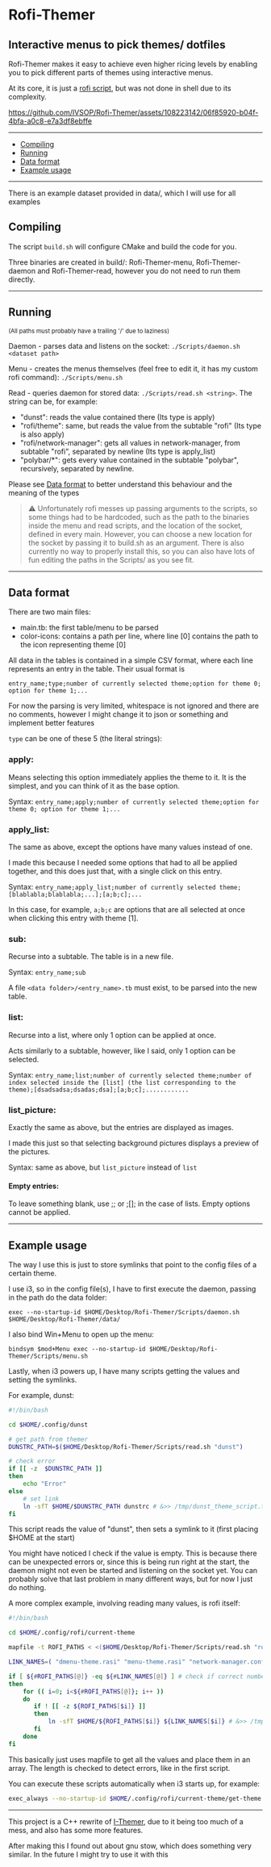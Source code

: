 # Rofi-Themer

## Interactive menus to pick themes/ dotfiles

Rofi-Themer makes it easy to achieve even higher ricing levels by enabling you to pick different parts of themes using interactive menus.

At its core, it is just a [rofi script](https://davatorium.github.io/rofi/1.7.5/rofi-script.5/), but was not done in shell due to its complexity.

https://github.com/IVSOP/Rofi-Themer/assets/108223142/06f85920-b04f-4bfa-a0c8-e7a3df8ebffe

*******
- [Compiling](#Compiling)
- [Running](#Running)
- [Data format](#Data_format)
- [Example usage](#Example_usage)
*******

There is an example dataset provided in data/, which I will use for all examples

<div id="Compiling"/>

## Compiling

The script `build.sh` will configure CMake and build the code for you.

Three binaries are created in build/: Rofi-Themer-menu, Rofi-Themer-daemon and Rofi-Themer-read, however you do not need to run them directly.

*******

<div id="Running"/>

## Running

<sup>(All paths must probably have a trailing '/' due to laziness)</sup>

Daemon - parses data and listens on the socket: `./Scripts/daemon.sh <dataset path>`

Menu - creates the menus themselves (feel free to edit it, it has my custom rofi command): `./Scripts/menu.sh`

Read - queries daemon for stored data: `./Scripts/read.sh <string>`. The string can be, for example:
- "dunst": reads the value contained there (Its type is apply)
- "rofi/theme": same, but reads the value from the subtable "rofi" (Its type is also apply)
- "rofi/network-manager": gets all values in network-manager, from subtable "rofi", separated by newline (Its type is apply_list)
- "polybar/*": gets every value contained in the subtable "polybar", recursively, separated by newline.

Please see [Data format](#Data_format) to better understand this behaviour and the meaning of the types


> :warning: Unfortunately rofi messes up passing arguments to the scripts, so some things had to be hardcoded, such as the path to the binaries inside the menu and read scripts, and the location of the socket, defined in every main. However, you can choose a new location for the socket by passing it to build.sh as an argument.
> There is also currently no way to properly install this, so you can also have lots of fun editing the paths in the Scripts/ as you see fit.

*******

<div id="Data_format"/>

## Data format

There are two main files:
- main.tb: the first table/menu to be parsed
- color-icons: contains a path per line, where line [0] contains the path to the icon representing theme [0]

All data in the tables is contained in a simple CSV format, where each line represents an entry in the table. Their usual format is 

```
entry_name;type;number of currently selected theme;option for theme 0; option for theme 1;...
```

For now the parsing is very limited, whitespace is not ignored and there are no comments, however I might change it to json or something and implement better features

`type` can be one of these 5 (the literal strings):

### apply:

Means selecting this option immediately applies the theme to it. It is the simplest, and you can think of it as the base option.

Syntax: `entry_name;apply;number of currently selected theme;option for theme 0; option for theme 1;...`

### apply_list:

The same as above, except the options have many values instead of one.

I made this because I needed some options that had to all be applied together, and this does just that, with a single click on this entry.

Syntax: `entry_name;apply_list;number of currently selected theme;[blablabla;blablabla;...];[a;b;c];...`

In this case, for example, `a;b;c` are options that are all selected at once when clicking this entry with theme [1].

### sub:

Recurse into a subtable. The table is in a new file.

Syntax: `entry_name;sub`

A file `<data folder>/<entry_name>.tb` must exist, to be parsed into the new table.

### list:

Recurse into a list, where only 1 option can be applied at once.

Acts similarly to a subtable, however, like I said, only 1 option can be selected.

Syntax: `entry_name;list;number of currently selected theme;number of index selected inside the [list] (the list corresponding to the theme);[dsadsadsa;dsadas;dsa];[a;b;c];............`

### list_picture:

Exactly the same as above, but the entries are displayed as images.

I made this just so that selecting background pictures displays a preview of the pictures.

Syntax: same as above, but `list_picture` instead of `list`


#### Empty entries:

To leave something blank, use ;; or ;[]; in the case of lists. Empty options cannot be applied.

*******

<div id="Example_usage">

## Example usage

The way I use this is just to store symlinks that point to the config files of a certain theme.

I use i3, so in the config file(s), I have to first execute the daemon, passing in the path do the data folder:

```
exec --no-startup-id $HOME/Desktop/Rofi-Themer/Scripts/daemon.sh $HOME/Desktop/Rofi-Themer/data/
```

I also bind Win+Menu to open up the menu:

```
bindsym $mod+Menu exec --no-startup-id $HOME/Desktop/Rofi-Themer/Scripts/menu.sh
```

Lastly, when i3 powers up, I have many scripts getting the values and setting the symlinks.

For example, dunst:
```bash
#!/bin/bash

cd $HOME/.config/dunst

# get path from themer
DUNSTRC_PATH=$($HOME/Desktop/Rofi-Themer/Scripts/read.sh "dunst")

# check error
if [[ -z  $DUNSTRC_PATH ]]
then
	echo "Error"
else
	# set link
    ln -sfT $HOME/$DUNSTRC_PATH dunstrc # &>> /tmp/dunst_theme_script.txt
fi
```

This script reads the value of "dunst", then sets a symlink to it (first placing $HOME at the start)

You might have noticed I check if the value is empty. This is because there can be unexpected errors or, since this is being run right at the start, the daemon might not even be started and listening on the socket yet. You can probably solve that last problem in many different ways, but for now I just do nothing.

A more complex example, involving reading many values, is rofi itself:
```bash
#!/bin/bash

cd $HOME/.config/rofi/current-theme

mapfile -t ROFI_PATHS < <($HOME/Desktop/Rofi-Themer/Scripts/read.sh "rofi/*")

LINK_NAMES=( "dmenu-theme.rasi" "menu-theme.rasi" "network-manager.conf" "network-manager.rasi" "theme.rasi" )

if [ ${#ROFI_PATHS[@]} -eq ${#LINK_NAMES[@]} ] # check if correct number of data was received
then
	for (( i=0; i<${#ROFI_PATHS[@]}; i++ ))
	do
	   if ! [[ -z ${ROFI_PATHS[$i]} ]]
	   then
	       ln -sfT $HOME/${ROFI_PATHS[$i]} ${LINK_NAMES[$i]} # &>> /tmp/rofi_theme_script.txt
	   fi
	done
fi
```

This basically just uses mapfile to get all the values and place them in an array. The length is checked to detect errors, like in the first script.

You can execute these scripts automatically when i3 starts up, for example:
```bash
exec_always --no-startup-id $HOME/.config/rofi/current-theme/get-theme.sh
```

*******

This project is a C++ rewrite of [I-Themer](https://github.com/IVSOP/I-Themer), due to it being too much of a mess, and also has some more features.

After making this I found out about gnu stow, which does something very similar. In the future I might try to use it with this
